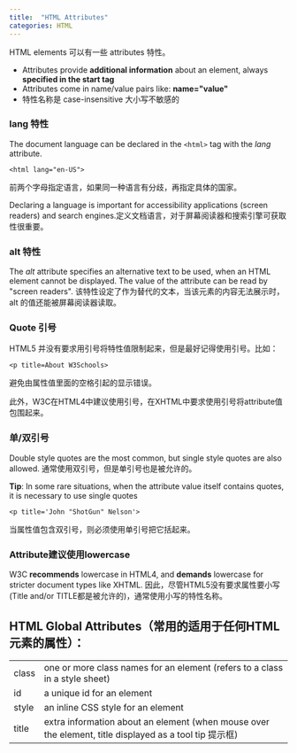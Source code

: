 ```yaml
---
title:  "HTML Attributes"
categories: HTML
---
```

HTML elements 可以有一些 attributes 特性。

+ Attributes provide **additional information** about an element, always **specified in the start tag**
+ Attributes come in name/value pairs like: **name="value"**
+ 特性名称是 case-insensitive 大小写不敏感的

<!--more-->

### lang 特性

The document language can be declared in the `<html>` tag with the _lang_ attribute.

    <html lang="en-US">

前两个字母指定语言，如果同一种语言有分歧，再指定具体的国家。

Declaring a language is important for accessibility applications (screen readers) and search engines.定义文档语言，对于屏幕阅读器和搜索引擎可获取性很重要。

### alt 特性

The _alt_ attribute specifies an alternative text to be used, when an HTML element cannot be displayed. The value of the attribute can be read by "screen readers".
该特性设定了作为替代的文本，当该元素的内容无法展示时， alt 的值还能被屏幕阅读器读取。

### Quote 引号

HTML5 并没有要求用引号将特性值限制起来，但是最好记得使用引号。比如：

    <p title=About W3Schools>  

避免由属性值里面的空格引起的显示错误。

此外，W3C在HTML4中建议使用引号，在XHTML中要求使用引号将attribute值包围起来。

### 单/双引号

Double style quotes are the most common, but single style quotes are also allowed.
通常使用双引号，但是单引号也是被允许的。

**Tip**: In some rare situations, when the attribute value itself contains quotes, it is necessary to use single quotes

    <p title='John "ShotGun" Nelson'>  

当属性值包含双引号，则必须使用单引号把它括起来。


### Attribute建议使用lowercase

W3C **recommends** lowercase in HTML4, and **demands** lowercase for stricter document types like XHTML.
因此，尽管HTML5没有要求属性要小写(Title and/or TITLE都是被允许的)，通常使用小写的特性名称。

## HTML Global Attributes（常用的适用于任何HTML元素的属性）：

<table>
  <tbody>
    <tr>
      <td>class</td><td>one or more class names for an element (refers to a class in a style sheet)</td>
    </tr>
    <tr>
      <td>id</td><td>a unique id for an element</td>
    </tr>
    <tr>
      <td>style</td><td>an inline CSS style for an element</td>
    </tr>
    <tr>
      <td>title</td><td>extra information about an element (when mouse over the element, title displayed as a tool tip 提示框)</td>
    </tr>
  </tbody>
</table>
